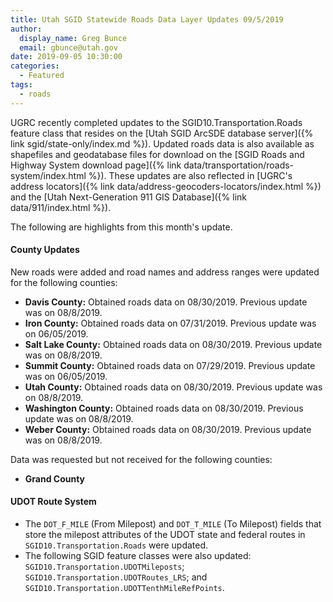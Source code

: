 ```yaml
---
title: Utah SGID Statewide Roads Data Layer Updates 09/5/2019
author:
  display_name: Greg Bunce
  email: gbunce@utah.gov
date: 2019-09-05 10:30:00
categories:
  - Featured
tags:
  - roads
---
```


UGRC recently completed updates to the SGID10.Transportation.Roads feature class that resides on the [Utah SGID ArcSDE database server]({% link sgid/state-only/index.md %}). Updated roads data is also available as shapefiles and geodatabase files for download on the [SGID Roads and Highway System download page]({% link data/transportation/roads-system/index.html %}). These updates are also reflected in [UGRC's address locators]({% link data/address-geocoders-locators/index.html %}) and the [Utah Next-Generation 911 GIS Database]({% link data/911/index.html %}).

The following are highlights from this month's update.

#### County Updates

New roads were added and road names and address ranges were updated for the following counties:

- **Davis County:** Obtained roads data on 08/30/2019. Previous update was on 08/8/2019.
- **Iron County:** Obtained roads data on 07/31/2019. Previous update was on 06/05/2019.
- **Salt Lake County:** Obtained roads data on 08/30/2019. Previous update was on 08/8/2019.
- **Summit County:** Obtained roads data on 07/29/2019. Previous update was on 06/05/2019.
- **Utah County:** Obtained roads data on 08/30/2019. Previous update was on 08/8/2019.
- **Washington County:** Obtained roads data on 08/30/2019. Previous update was on 08/8/2019.
- **Weber County:** Obtained roads data on 08/30/2019. Previous update was on 08/8/2019.

Data was requested but not received for the following counties:

- **Grand County**

#### UDOT Route System

- The `DOT_F_MILE` (From Milepost) and `DOT_T_MILE` (To Milepost) fields that store the milepost attributes of the UDOT state and federal routes in `SGID10.Transportation.Roads` were updated.
- The following SGID feature classes were also updated: `SGID10.Transportation.UDOTMileposts`; `SGID10.Transportation.UDOTRoutes_LRS`; and `SGID10.Transportation.UDOTTenthMileRefPoints`.
